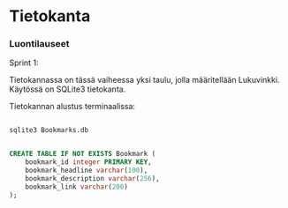 # Tietokanta

### Luontilauseet

Sprint 1:

Tietokannassa on tässä vaiheessa yksi taulu, jolla määritellään Lukuvinkki. Käytössä on SQLite3 tietokanta.

Tietokannan alustus terminaalissa:


```sql

sqlite3 Bookmarks.db


CREATE TABLE IF NOT EXISTS Bookmark (
	bookmark_id integer PRIMARY KEY,
	bookmark_headline varchar(100),
	bookmark_description varchar(256),
	bookmark_link varchar(200)
);
```
